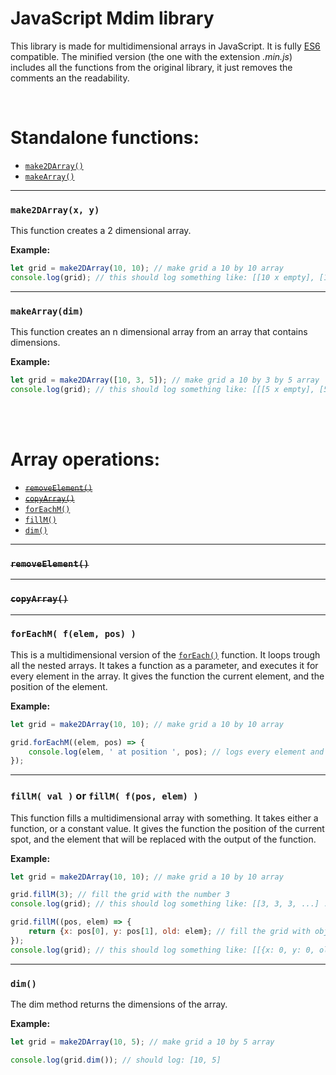 # JavaScript Mdim library

This library is made for multidimensional arrays in JavaScript. It is fully [ES6](https://www.w3schools.com/js/js_es6.asp) compatible. The minified version (the one with the extension *.min.js*) includes all the functions from the original library, it just removes the comments an the readability.

<br/>




# Standalone functions:

- [`make2DArray()`](#make2DArray)
- [`makeArray()`](#makeArray)



---

<a name="make2DArray"></a>

### `make2DArray(x, y)`

This function creates a 2 dimensional array.

**Example:**

```javascript
let grid = make2DArray(10, 10); // make grid a 10 by 10 array
console.log(grid); // this should log something like: [[10 x empty], [10 x empty], ...]
```


---

<a name="makeArray"></a>

### `makeArray(dim)`

This function creates an n dimensional array from an array that contains dimensions.

**Example:**

```javascript
let grid = make2DArray([10, 3, 5]); // make grid a 10 by 3 by 5 array
console.log(grid); // this should log something like: [[[5 x empty], [5 x empty] ...] ...]
```


<br/><br/>




# Array operations:

- [~~`removeElement()`~~](#removeElement)
- [~~`copyArray()`~~](#copyArray)
- [`forEachM()`](#forEachM)
- [`fillM()`](#fillM)
- [`dim()`](#dim)



---

<a name="removeElement"></a>

### ~~`removeElement()`~~


---

<a name="copyArray"></a>

### ~~`copyArray()`~~


---

<a name="forEachM"></a>

### `forEachM( f(elem, pos) )`

This is a multidimensional version of the [`forEach()`](https://www.w3schools.com/jsref/jsref_foreach.asp) function. It loops trough all the nested arrays. It takes a function as a parameter, and executes it for every element in the array. It gives the function the current element, and the position of the element.

**Example:**

```javascript
let grid = make2DArray(10, 10); // make grid a 10 by 10 array

grid.forEachM((elem, pos) => {
    console.log(elem, ' at position ', pos); // logs every element and it's position to the console
});
```


---

<a name="fillM"></a>

### `fillM( val )` or `fillM( f(pos, elem) )`

This function fills a multidimensional array with something. It takes either a function, or a constant value. It gives the function the position of the current spot, and the element that will be replaced with the output of the function.

**Example:**

```javascript
let grid = make2DArray(10, 10); // make grid a 10 by 10 array

grid.fillM(3); // fill the grid with the number 3
console.log(grid); // this should log something like: [[3, 3, 3, ...] ...]

grid.fillM((pos, elem) => {
    return {x: pos[0], y: pos[1], old: elem}; // fill the grid with object that contain the objects position and the old value (in this case: 3)
});
console.log(grid); // this should log something like: [[{x: 0, y: 0, old: 3}, ...] ...]
```


---

<a name="dim"></a>

### `dim()`

The dim method returns the dimensions of the array.

**Example:**

```javascript
let grid = make2DArray(10, 5); // make grid a 10 by 5 array

console.log(grid.dim()); // should log: [10, 5]
```


<br/><br/>